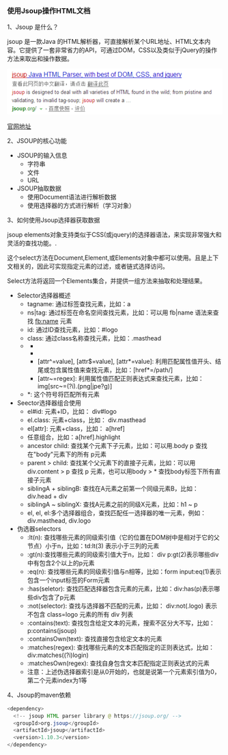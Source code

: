 ### 使用Jsoup操作HTML文档

1、Jsoup 是什么？

jsoup 是一款Java 的HTML解析器，可直接解析某个URL地址、HTML文本内容。它提供了一套非常省力的API，可通过DOM，CSS以及类似于jQuery的操作方法来取出和操作数据。

![](img/jsoup.png)

[官网地址](https://jsoup.org/)

2、JSOUP的核心功能
* JSOUP的输入信息
	* 字符串
	* 文件
	* URL
* JSOUP抽取数据
	* 使用Document语法进行解析数据
	* 使用选择器的方式进行解析（学习对象）

3、如何使用Jsoup选择器获取数据

jsoup elements对象支持类似于CSS(或jquery)的选择器语法，来实现非常强大和灵活的查找功能。.

这个select方法在Document,Element,或Elements对象中都可以使用。且是上下文相关的，因此可实现指定元素的过滤，或者链式选择访问。

Select方法将返回一个Elements集合，并提供一组方法来抽取和处理结果。

* Selector选择器概述
	* tagname: 通过标签查找元素，比如：a
	* ns|tag: 通过标签在命名空间查找元素，比如：可以用 fb|name 语法来查找 <fb:name> 元素
	* id: 通过ID查找元素，比如：#logo
	* class: 通过class名称查找元素，比如：.masthead
	* [attribute]: 利用属性查找元素，比如：[href]
		* [^attr]: 利用属性名前缀来查找元素，比如：可以用[^data-] 来查找带有HTML5 Dataset属性的元素
		* [attr=value]: 利用属性值来查找元素，比如：[width=500]
		* [attr^=value], [attr$=value], [attr*=value]: 利用匹配属性值开头、结尾或包含属性值来查找元素，比如：[href*=/path/]
		* [attr~=regex]: 利用属性值匹配正则表达式来查找元素，比如： img[src~=(?i)\.(png|jpe?g)]
	* *: 这个符号将匹配所有元素
* Seector选择器组合使用
	* el#id: 元素+ID，比如： div#logo
	* el.class: 元素+class，比如： div.masthead
	* el[attr]: 元素+class，比如： a[href]
	* 任意组合，比如：a[href].highlight
	* ancestor child: 查找某个元素下子元素，比如：可以用.body p 查找在"body"元素下的所有 p元素
	* parent > child: 查找某个父元素下的直接子元素，比如：可以用div.content > p 查找 p 元素，也可以用body > * 查找body标签下所有直接子元素
	* siblingA + siblingB: 查找在A元素之前第一个同级元素B，比如：div.head + div
	* siblingA ~ siblingX: 查找A元素之前的同级X元素，比如：h1 ~ p
	* el, el, el:多个选择器组合，查找匹配任一选择器的唯一元素，例如：div.masthead, div.logo
* 伪选器selectors
	* :lt(n): 查找哪些元素的同级索引值（它的位置在DOM树中是相对于它的父节点）小于n，比如：td:lt(3) 表示小于三列的元素
	* :gt(n):查找哪些元素的同级索引值大于n，比如： div p:gt(2)表示哪些div中有包含2个以上的p元素
	* :eq(n): 查找哪些元素的同级索引值与n相等，比如：form input:eq(1)表示包含一个input标签的Form元素
	* :has(seletor): 查找匹配选择器包含元素的元素，比如：div:has(p)表示哪些div包含了p元素
	* :not(selector): 查找与选择器不匹配的元素，比如： div:not(.logo) 表示不包含 class=logo 元素的所有 div 列表
	* :contains(text): 查找包含给定文本的元素，搜索不区分大不写，比如： p:contains(jsoup)
	* :containsOwn(text): 查找直接包含给定文本的元素
	* :matches(regex): 查找哪些元素的文本匹配指定的正则表达式，比如：div:matches((?i)login)
	* :matchesOwn(regex): 查找自身包含文本匹配指定正则表达式的元素
	* 注意：上述伪选择器索引是从0开始的，也就是说第一个元素索引值为0，第二个元素index为1等

4、Jsoup的maven依赖

```java
<dependency>
  <!-- jsoup HTML parser library @ https://jsoup.org/ -->
  <groupId>org.jsoup</groupId>
  <artifactId>jsoup</artifactId>
  <version>1.10.3</version>
</dependency>
```